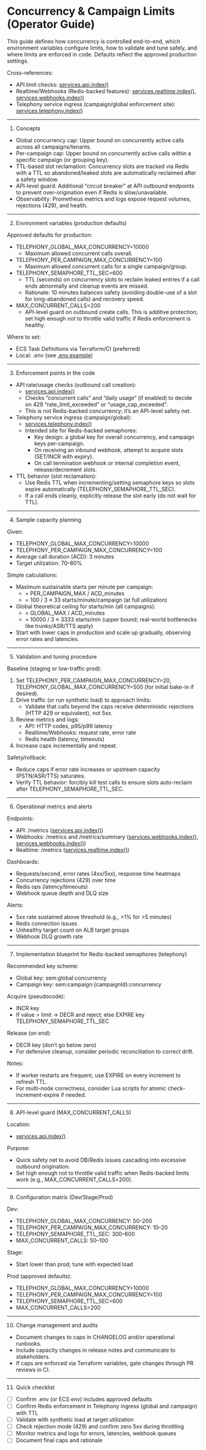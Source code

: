 # Concurrency & Campaign Limits (Operator Guide)

This guide defines how concurrency is controlled end-to-end, which environment variables configure limits, how to validate and tune safely, and where limits are enforced in code. Defaults reflect the approved production settings.

Cross-references:
- API limit checks: [services.api.index()](../services/api/src/index.ts:215)
- Realtime/Webhooks (Redis-backed features): [services.realtime.index()](../services/realtime/src/index.ts:1), [services.webhooks.index()](../services/webhooks/src/index.ts:1)
- Telephony service ingress (campaign/global enforcement site): [services.telephony.index()](../services/telephony/src/index.ts:1)

-------------------------------------------------------------------------------

1) Concepts

- Global concurrency cap: Upper bound on concurrently active calls across all campaigns/tenants.
- Per-campaign cap: Upper bound on concurrently active calls within a specific campaign (or grouping key).
- TTL-based slot reclamation: Concurrency slots are tracked via Redis with a TTL so abandoned/leaked slots are automatically reclaimed after a safety window.
- API-level guard: Additional “circuit breaker” at API outbound endpoints to prevent over-origination even if Redis is slow/unavailable.
- Observability: Prometheus metrics and logs expose request volumes, rejections (429), and health.

-------------------------------------------------------------------------------

2) Environment variables (production defaults)

Approved defaults for production:
- TELEPHONY_GLOBAL_MAX_CONCURRENCY=10000
  - Maximum allowed concurrent calls overall.
- TELEPHONY_PER_CAMPAIGN_MAX_CONCURRENCY=100
  - Maximum allowed concurrent calls for a single campaign/group.
- TELEPHONY_SEMAPHORE_TTL_SEC=600
  - TTL (seconds) on concurrency slots to reclaim leaked entries if a call ends abnormally and cleanup events are missed.
  - Rationale: 10 minutes balances safety (avoiding double-use of a slot for long-abandoned calls) and recovery speed.
- MAX_CONCURRENT_CALLS=200
  - API-level guard on outbound create calls. This is additive protection; set high enough not to throttle valid traffic if Redis enforcement is healthy.

Where to set:
- ECS Task Definitions via Terraform/CI (preferred)
- Local: .env (see [.env.example](../.env.example:1))

-------------------------------------------------------------------------------

3) Enforcement points in the code

- API rate/usage checks (outbound call creation):
  - [services.api.index()](../services/api/src/index.ts:215)
  - Checks “concurrent calls” and “daily usage” (if enabled) to decide on 429 “rate_limit_exceeded” or “usage_cap_exceeded”.
  - This is not Redis-backed concurrency; it’s an API-level safety net.
- Telephony service ingress (campaign/global):
  - [services.telephony.index()](../services/telephony/src/index.ts:1)
  - Intended site for Redis-backed semaphores:
    - Key design: a global key for overall concurrency, and campaign keys per-campaign.
    - On receiving an inbound webhook, attempt to acquire slots (SET/INCR with expiry).
    - On call termination webhook or internal completion event, release/decrement slots.
- TTL behavior (slot reclamation):
  - Use Redis TTL when incrementing/setting semaphore keys so slots expire automatically (TELEPHONY_SEMAPHORE_TTL_SEC).
  - If a call ends cleanly, explicitly release the slot early (do not wait for TTL).

-------------------------------------------------------------------------------

4) Sample capacity planning

Given:
- TELEPHONY_GLOBAL_MAX_CONCURRENCY=10000
- TELEPHONY_PER_CAMPAIGN_MAX_CONCURRENCY=100
- Average call duration (ACD): 3 minutes
- Target utilization: 70–80%

Simple calculations:
- Maximum sustainable starts per minute per campaign:
  - = PER_CAMPAIGN_MAX / ACD_minutes
  - = 100 / 3 ≈ 33 starts/minute/campaign (at full utilization)
- Global theoretical ceiling for starts/min (all campaigns):
  - = GLOBAL_MAX / ACD_minutes
  - = 10000 / 3 ≈ 3333 starts/min (upper bound; real-world bottlenecks like trunks/ASR/TTS apply)
- Start with lower caps in production and scale up gradually, observing error rates and latencies.

-------------------------------------------------------------------------------

5) Validation and tuning procedure

Baseline (staging or low-traffic prod):
1. Set TELEPHONY_PER_CAMPAIGN_MAX_CONCURRENCY=20, TELEPHONY_GLOBAL_MAX_CONCURRENCY=500 (for initial bake-in if desired).
2. Drive traffic (or run synthetic load) to approach limits:
   - Validate that calls beyond the caps receive deterministic rejections (HTTP 429 or equivalent), not 5xx.
3. Review metrics and logs:
   - API: HTTP codes, p95/p99 latency
   - Realtime/Webhooks: request rate, error rate
   - Redis health (latency, timeouts)
4. Increase caps incrementally and repeat.

Safety/rollback:
- Reduce caps if error rate increases or upstream capacity (PSTN/ASR/TTS) saturates.
- Verify TTL behavior: forcibly kill test calls to ensure slots auto-reclaim after TELEPHONY_SEMAPHORE_TTL_SEC.

-------------------------------------------------------------------------------

6) Operational metrics and alerts

Endpoints:
- API: /metrics ([services.api.index()](../services/api/src/index.ts:190))
- Webhooks: /metrics and /metrics/summary ([services.webhooks.index()](../services/webhooks/src/index.ts:287), [services.webhooks.index()](../services/webhooks/src/index.ts:658))
- Realtime: /metrics ([services.realtime.index()](../services/realtime/src/index.ts:67))

Dashboards:
- Requests/second, error rates (4xx/5xx), response time heatmaps
- Concurrency rejections (429) over time
- Redis ops (latency/timeouts)
- Webhook queue depth and DLQ size

Alerts:
- 5xx rate sustained above threshold (e.g., >1% for >5 minutes)
- Redis connection issues
- Unhealthy target count on ALB target groups
- Webhook DLQ growth rate

-------------------------------------------------------------------------------

7) Implementation blueprint for Redis-backed semaphores (telephony)

Recommended key scheme:
- Global key: sem:global:concurrency
- Campaign key: sem:campaign:{campaignId}:concurrency

Acquire (pseudocode):
- INCR key
- If value > limit → DECR and reject; else EXPIRE key TELEPHONY_SEMAPHORE_TTL_SEC

Release (on end):
- DECR key (don’t go below zero)
- For defensive cleanup, consider periodic reconciliation to correct drift.

Notes:
- If worker restarts are frequent, use EXPIRE on every increment to refresh TTL.
- For multi-node correctness, consider Lua scripts for atomic check-increment-expire if needed.

-------------------------------------------------------------------------------

8) API-level guard (MAX_CONCURRENT_CALLS)

Location:
- [services.api.index()](../services/api/src/index.ts:215)

Purpose:
- Quick safety net to avoid DB/Redis issues cascading into excessive outbound origination.
- Set high enough not to throttle valid traffic when Redis-backed limits work (e.g., MAX_CONCURRENT_CALLS=200).

-------------------------------------------------------------------------------

9) Configuration matrix (Dev/Stage/Prod)

Dev:
- TELEPHONY_GLOBAL_MAX_CONCURRENCY: 50–200
- TELEPHONY_PER_CAMPAIGN_MAX_CONCURRENCY: 10–20
- TELEPHONY_SEMAPHORE_TTL_SEC: 300–600
- MAX_CONCURRENT_CALLS: 50–100

Stage:
- Start lower than prod; tune with expected load

Prod (approved defaults):
- TELEPHONY_GLOBAL_MAX_CONCURRENCY=10000
- TELEPHONY_PER_CAMPAIGN_MAX_CONCURRENCY=100
- TELEPHONY_SEMAPHORE_TTL_SEC=600
- MAX_CONCURRENT_CALLS=200

-------------------------------------------------------------------------------

10) Change management and audits

- Document changes to caps in CHANGELOG and/or operational runbooks.
- Include capacity changes in release notes and communicate to stakeholders.
- If caps are enforced via Terraform variables, gate changes through PR reviews in CI.

-------------------------------------------------------------------------------

11) Quick checklist

- [ ] Confirm .env (or ECS env) includes approved defaults
- [ ] Confirm Redis enforcement in Telephony ingress (global and campaign) with TTL
- [ ] Validate with synthetic load at target utilization
- [ ] Check rejection mode (429) and confirm zero 5xx during throttling
- [ ] Monitor metrics and logs for errors, latencies, webhook queues
- [ ] Document final caps and rationale
